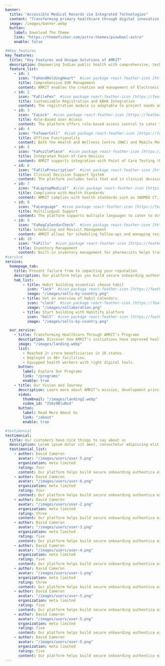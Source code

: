 ```yaml
---
banner:
  title: "Accessible Medical Records via Integrated Technologies"
  content: "Transforming primary healthcare through digital innovation, empowering frontline workers, and ensuring equitable access for all."
  image: /images/banner.webp
  button:
    label: Download The Theme
    link: "https://themefisher.com/astro-themes/pinwheel-astro"
    enable: false

##key features
key_features:
  title: "Key Features and Unique Solutions of AMRIT"
  description: Empowering Indian public health with comprehensive, technology-driven solutions that enhance care delivery, streamline workflows, and ensure seamless, secure access to patient data.
  feature_list:
    - id: 1
      icon: "FaHandHoldingHeart"  #icon package react-feather-icon [https://feathericons.com/]
      title: Comprehensive EHR Management
      content: AMRIT enables the creation and management of Electronic Health Records (EHR) with a unique identifier, ensuring interoperability across service lines.
    - id: 2
      icon: "FaFilePen"  #icon package react-feather-icon [https://feathericons.com/]
      title: Customizable Registration and ABHA Integration
      content: The registration module is adaptable to project needs and supports ABHA card generation using Aadhaar OTP and biometric verification.
    - id: 3
      icon: "FaLock"  #icon package react-feather-icon [https://feathericons.com/]
      title: Role-Based User Access
      content: The platform offers role-based access control to cater to various healthcare roles, enhancing workflow efficiency and security.
    - id: 4
      icon: "FaTowerCell"  #icon package react-feather-icon [https://feathericons.com/]
      title: Offline Functionality
      content: Both the Health and Wellness Centre (HWC) and Mobile Medical Unit (MMU) applications have offline capabilities, ensuring uninterrupted service in areas with limited connectivity.
    - id: 5
      icon: "FaPuzzlePiece"  #icon package react-feather-icon [https://feathericons.com/]
      title: Integrated Point-of-Care Devices
      content: AMRIT supports integration with Point of Care Testing (POCT) devices, facilitating vitals capture and diagnostics.
    - id: 6
      icon: "FaFilePrescription"  #icon package react-feather-icon [https://feathericons.com/]
      title: Clinical Decision Support System
      content: The platform includes tools that aid in clinical decisions, improving diagnostic accuracy and treatment plans.
    - id: 7
      icon: "FaLaptopMedical"  #icon package react-feather-icon [https://feathericons.com/]
      title: Compliance with Health Standards
      content: AMRIT complies with health standards such as SNOMED CT, HL7, and LOINC, aligning with global and national health data protocols.
    - id: 8
      icon: "FaLanguage"  #icon package react-feather-icon [https://feathericons.com/]
      title: Multilingual Support
      content: The platform supports multiple languages to cater to diverse user bases across different regions.
    - id: 9
      icon: "FaRegCalendarCheck"  #icon package react-feather-icon [https://feathericons.com/]
      title: Scheduling and Revisit Management
      content: AMRIT allows for scheduling follow-ups and managing revisits, ensuring continuity of care for beneficiaries.
    - id: 10
      icon: "FaPills"  #icon package react-feather-icon [https://feathericons.com/]
      title: Inventory Management
      content: Built-in inventory management for pharmacists helps track and manage stock distribution at healthcare facilities.
#service
service:
  homepage_tab:
    title: Prevent failure from to impacting your reputation
    description: Our platform helps you build secure onboarding authentication experiences that retain and engage your users. We build the infrastructure, you can.
    tab_list:
        - title: Habit building essential choose habit
          icon: "lock"  #icon package react-feather-icon [https://feathericons.com/]
          image: "/images/sells-by-country.png"
        - title: Get an overview of Habit Calendars.
          icon: "clock"  #icon package react-feather-icon [https://feathericons.com/]
          image: "/images/collaboration.png"
        - title: Start building with Habitify platform
          icon: "bell"  #icon package react-feather-icon [https://feathericons.com/]
          image: "/images/sells-by-country.png"

  our_service:
    - title: Transforming Healthcare Through AMRIT’s Programs
      desctiption: Discover how AMRIT’s initiatives have improved healthcare delivery and supported millions across India.
      image: "/images/landing.webp"
      list:
        - Reached 2+ crore beneficiaries in 16 states.
        - Deployed in 46+ facilities.
        - Equipped health workers with right digital tools.
      button:
        label: Explore Our Programs
        link: "/programs"
        enable: true  
    - title: Our Vision and Journey
      description: Learn more about AMRIT’s mission, development principles, the dedicated team behind it, and our journey to transforming public health.
      video:
        thumbnail: "/images/landing2.webp"
        video_id: "2S6v9BluNx4"
      button:
        label: Read More About Us
        link: "/about"
        enable: true

#testimonial
testimonial:
  title: Our customers have nice things to say about us
  description: Lorem ipsum dolor sit amet, consectetur adipiscing elit. Morbi egestas Werat viverra id et aliquet. vulputate egestas sollicitudin.
  testimonial_list:
    - author: David Cameron
      avatar: "/images/users/user-5.png"
      organization: meta limited
      rating: four
      content: Our platform helps build secure onboarding authentica experiences & engage your users. We build .
    - author: David Cameron
      avatar: "/images/users/user-6.png"
      organization: meta limited
      rating: four
      content: Our platform helps build secure onboarding authentica experiences & engage your users. We build .
    - author: David Cameron
      avatar: "/images/users/user-2.png"
      organization: meta limited
      rating: three
      content: Our platform helps build secure onboarding authentica experiences & engage your users. We build .
    - author: David Cameron
      avatar: "/images/users/user-3.png"
      organization: meta limited
      rating: five
      content: Our platform helps build secure onboarding authentica experiences & engage your users. We build .
    - author: David Cameron
      avatar: "/images/users/user-4.png"
      organization: meta limited
      rating: five
      content: Our platform helps build secure onboarding authentica experiences & engage your users. We build .
    - author: David Cameron
      avatar: "/images/users/user-1.png"
      organization: meta limited
      rating: three
      content: Our platform helps build secure onboarding authentica experiences & engage your users. We build .
    - author: David Cameron
      avatar: "/images/users/user-5.png"
      organization: meta limited
      rating: five
      content: Our platform helps build secure onboarding authentica experiences & engage your users. We build .
    - author: David Cameron
      avatar: "/images/users/user-5.png"
      organization: meta limited
      rating: five
      content: Our platform helps build secure onboarding authentica experiences & engage your users. We build .
    - author: David Cameron
      avatar: "/images/users/user-5.png"
      organization: meta limited
      rating: five
      content: Our platform helps build secure onboarding authentica experiences & engage your users. We build .
---
```

